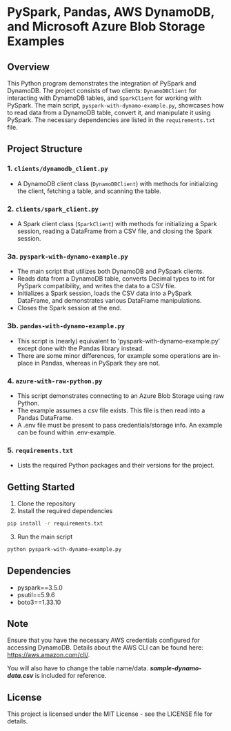 # PySpark, Pandas, AWS DynamoDB, and Microsoft Azure Blob Storage Examples

## Overview

This Python program demonstrates the integration of PySpark and DynamoDB. The project consists of two clients: `DynamoDBClient` for interacting with DynamoDB tables, and `SparkClient` for working with PySpark. The main script, `pyspark-with-dynamo-example.py`, showcases how to read data from a DynamoDB table, convert it, and manipulate it using PySpark. The necessary dependencies are listed in the `requirements.txt` file.

## Project Structure

### 1. `clients/dynamodb_client.py`

   - A DynamoDB client class (`DynamoDBClient`) with methods for initializing the client, fetching a table, and scanning the table.

### 2. `clients/spark_client.py`

   - A Spark client class (`SparkClient`) with methods for initializing a Spark session, reading a DataFrame from a CSV file, and closing the Spark session.

### 3a. `pyspark-with-dynamo-example.py`

   - The main script that utilizes both DynamoDB and PySpark clients.
   - Reads data from a DynamoDB table, converts Decimal types to int for PySpark compatibility, and writes the data to a CSV file.
   - Initializes a Spark session, loads the CSV data into a PySpark DataFrame, and demonstrates various DataFrame manipulations.
   - Closes the Spark session at the end.

### 3b. `pandas-with-dynamo-example.py`

   - This script is (nearly) equivalent to 'pyspark-with-dynamo-example.py' except done with the Pandas library instead.
   - There are some minor differences, for example some operations are in-place in Pandas, whereas in PySpark they are not.

### 4. `azure-with-raw-python.py`

   - This script demonstrates connecting to an Azure Blob Storage using raw Python.
   - The example assumes a csv file exists. This file is then read into a Pandas DataFrame.
   - A .env file must be present to pass credentials/storage info. An example can be found within .env-example.

### 5. `requirements.txt`

   - Lists the required Python packages and their versions for the project.

## Getting Started

1. Clone the repository
2. Install the required dependencies
```bash
pip install -r requirements.txt
```

3. Run the main script
```bash
python pyspark-with-dynamo-example.py
```

## Dependencies

- pyspark==3.5.0
- psutil==5.9.6
- boto3==1.33.10

## Note
Ensure that you have the necessary AWS credentials configured for accessing DynamoDB. Details about the AWS CLI can be found here: https://aws.amazon.com/cli/.

 You will also have to change the table name/data.
***sample-dynamo-data.csv*** is included for reference.

## License
This project is licensed under the MIT License - see the LICENSE file for details.
